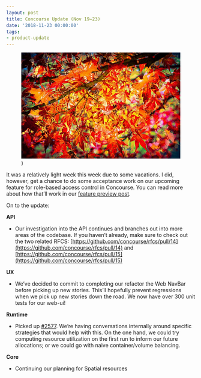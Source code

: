 ```yaml
---
layout: post
title: Concourse Update (Nov 19–23)
date: '2018-11-23 00:00:00'
tags:
- product-update
---
```


<figure class="kg-card kg-image-card kg-card-hascaption"><img src="assets/images/downloaded_images/Concourse-Update--Nov-19-23-/1-fBOnArsQyRfYMLYGB4Uk_w.jpeg" class="kg-image" alt loading="lazy"><figcaption>)</figcaption></figure>

It was a relatively light week this week due to some vacations. I did, however, get a chance to do some acceptance work on our upcoming feature for role-based access control in Concourse. You can read more about how that’ll work in our [feature preview post](https://medium.com/concourse-ci/concourse-rbac-preview-8e07616ddc47).

On to the update:

**API**

- Our investigation into the API continues and branches out into more areas of the codebase. If you haven’t already, make sure to check out the two related RFCS: [https://github.com/concourse/rfcs/pull/14](https://github.com/concourse/rfcs/pull/14) and [https://github.com/concourse/rfcs/pull/15](https://github.com/concourse/rfcs/pull/15)

**UX**

- We’ve decided to commit to completing our refactor the Web NavBar before picking up new stories. This’ll hopefully prevent regressions when we pick up new stories down the road. We now have over 300 unit tests for our web-ui!

**Runtime**

- Picked up [#2577](https://github.com/concourse/concourse/issues/2577). We’re having conversations internally around specific strategies that would help with this. On the one hand, we could try computing resource utilization on the first run to inform our future allocations; or we could go with naive container/volume balancing.

**Core**

- Continuing our planning for Spatial resources

